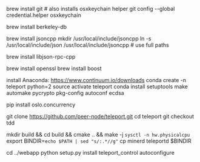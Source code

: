 brew install git # also installs osxkeychain helper
git config --global credential.helper osxkeychain

brew install berkeley-db

brew install jsoncpp
mkdir /usr/local/include/jsoncpp
ln -s /usr/local/include/json /usr/local/include/jsoncpp # use full paths

brew install libjson-rpc-cpp

brew install openssl
brew install boost

install Anaconda: https://www.continuum.io/downloads
conda create -n teleport python=2
source activate teleport
conda install setuptools make automake pycrypto pkg-config autoconf ecdsa

pip install oslo.concurrency

git clone https://github.com/peer-node/teleport.git
cd teleport
git checkout tdd

mkdir build && cd build && cmake .. && make -j `sysctl -n hw.physicalcpu`
export BINDIR=`echo $PATH | sed "s/:.*//g"`
cp minerd teleportd $BINDIR

cd ../webapp 
python setup.py install
teleport_control autoconfigure

